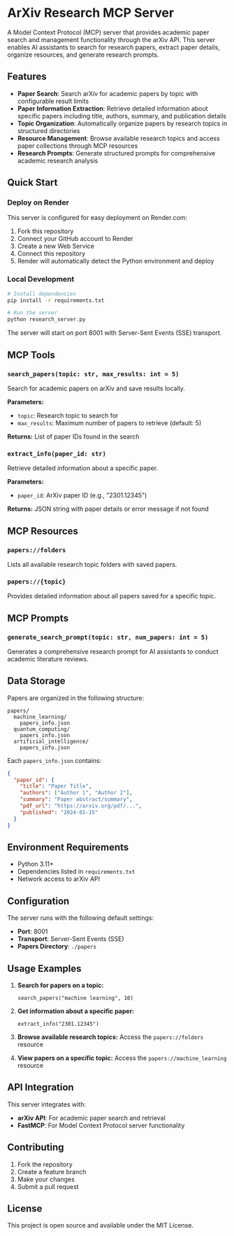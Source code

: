 # ArXiv Research MCP Server

A Model Context Protocol (MCP) server that provides academic paper search and management functionality through the arXiv API. This server enables AI assistants to search for research papers, extract paper details, organize resources, and generate research prompts.

## Features

- **Paper Search**: Search arXiv for academic papers by topic with configurable result limits
- **Paper Information Extraction**: Retrieve detailed information about specific papers including title, authors, summary, and publication details
- **Topic Organization**: Automatically organize papers by research topics in structured directories
- **Resource Management**: Browse available research topics and access paper collections through MCP resources
- **Research Prompts**: Generate structured prompts for comprehensive academic research analysis

## Quick Start

### Deploy on Render

This server is configured for easy deployment on Render.com:

1. Fork this repository
2. Connect your GitHub account to Render
3. Create a new Web Service
4. Connect this repository
5. Render will automatically detect the Python environment and deploy

### Local Development

```bash
# Install dependencies
pip install -r requirements.txt

# Run the server
python research_server.py
```

The server will start on port 8001 with Server-Sent Events (SSE) transport.

## MCP Tools

### `search_papers(topic: str, max_results: int = 5)`
Search for academic papers on arXiv and save results locally.

**Parameters:**
- `topic`: Research topic to search for
- `max_results`: Maximum number of papers to retrieve (default: 5)

**Returns:** List of paper IDs found in the search

### `extract_info(paper_id: str)`
Retrieve detailed information about a specific paper.

**Parameters:**
- `paper_id`: ArXiv paper ID (e.g., "2301.12345")

**Returns:** JSON string with paper details or error message if not found

## MCP Resources

### `papers://folders`
Lists all available research topic folders with saved papers.

### `papers://{topic}`
Provides detailed information about all papers saved for a specific topic.

## MCP Prompts

### `generate_search_prompt(topic: str, num_papers: int = 5)`
Generates a comprehensive research prompt for AI assistants to conduct academic literature reviews.

## Data Storage

Papers are organized in the following structure:
```
papers/
  machine_learning/
    papers_info.json
  quantum_computing/
    papers_info.json
  artificial_intelligence/
    papers_info.json
```

Each `papers_info.json` contains:
```json
{
  "paper_id": {
    "title": "Paper Title",
    "authors": ["Author 1", "Author 2"],
    "summary": "Paper abstract/summary",
    "pdf_url": "https://arxiv.org/pdf/...",
    "published": "2024-01-15"
  }
}
```

## Environment Requirements

- Python 3.11+
- Dependencies listed in `requirements.txt`
- Network access to arXiv API

## Configuration

The server runs with the following default settings:
- **Port**: 8001
- **Transport**: Server-Sent Events (SSE)
- **Papers Directory**: `./papers`

## Usage Examples

1. **Search for papers on a topic:**
   ```
   search_papers("machine learning", 10)
   ```

2. **Get information about a specific paper:**
   ```
   extract_info("2301.12345")
   ```

3. **Browse available research topics:**
   Access the `papers://folders` resource

4. **View papers on a specific topic:**
   Access the `papers://machine_learning` resource

## API Integration

This server integrates with:
- **arXiv API**: For academic paper search and retrieval
- **FastMCP**: For Model Context Protocol server functionality

## Contributing

1. Fork the repository
2. Create a feature branch
3. Make your changes
4. Submit a pull request

## License

This project is open source and available under the MIT License.